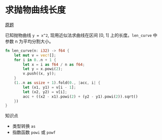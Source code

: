 # 求抛物曲线长度

[原题](https://www.codewars.com/kata/parabolic-arc-length/rust)

已知抛物曲线 `y = x^2`, 现用近似法求曲线在区间 [0, 1] 上的长度。`len_curve` 中参数 n 为平均分割大小。

```rust
fn len_curve(n: i32) -> f64 {
    let mut v = vec![];
    for i in 0..n + 1 {
        let x = i as f64 / n as f64;
        let y = x.powi(2);
        v.push((x, y));
    }
    (1..n as usize + 1).fold(0., |acc, i| {
        let (x1, y1) = v[i - 1];
        let (x2, y2) = v[i];
        acc + ((x2 - x1).powi(2) + (y2 - y1).powi(2)).sqrt()
    })
}
```

知识点

- 类型转换 `as`
- 指数函数 `powi` 或 `powf`
